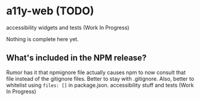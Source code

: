 # a11y-web (TODO)
accessibility widgets and tests (Work In Progress)

Nothing is complete here yet.


## What's included in the NPM release?
Rumor has it that npmignore file actually causes npm to now consult that file instead of the gitignore files. Better to stay with .gitignore. Also, better to whitelist using `files: []` in package.json.
accessibility stuff and tests (Work In Progress)
